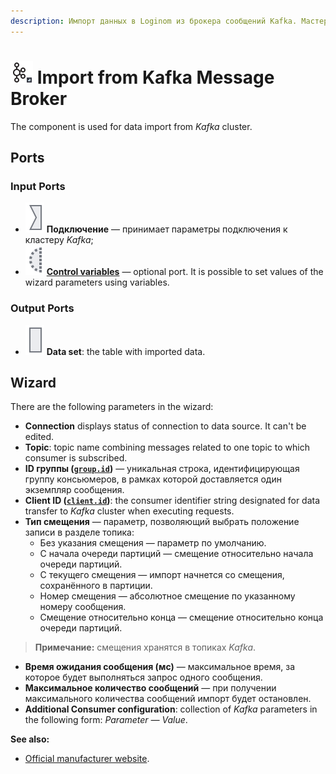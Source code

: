 ```yaml
---
description: Импорт данных в Loginom из брокера сообщений Kafka. Мастер настройки.
---
```

# ![ ](./../../images/icons/common/data-sources/kafka-import_default.svg) Import from Kafka Message Broker
The component is used for data import from *Kafka* cluster.
## Ports
### Input Ports

* ![Порт подключений](./../../images/icons/app/node/ports/inputs/link_inactive.svg) **Подключение** — принимает параметры подключения к кластеру *Kafka*;
* ![ ](./../../images/icons/app/node/ports/inputs-optional/variable_inactive.svg) [**Control variables**](./../../workflow/variables/control-variables.md) — optional port. It is possible to set values of the wizard parameters using variables.
### Output Ports
* ![ ](./../../images/icons/app/node/ports/inputs/table_inactive.svg) **Data set**: the table with imported data.
## Wizard
There are the following parameters in the wizard:
* **Connection** displays status of connection to data source. It can't be edited.
* **Topic**: topic name combining messages related to one topic to which consumer is subscribed.
* **ID группы ([`group.id`](https://kafka.apache.org/documentation/#consumerconfigs_group.id))** — уникальная строка, идентифицирующая группу консьюмеров, в рамках которой доставляется один экземпляр сообщения.
* **Client ID ([`client.id`](https://kafka.apache.org/documentation/#consumerconfigs_client.id))**: the consumer identifier string designated for data transfer to *Kafka* cluster when executing requests.
* **Тип смещения** — параметр, позволяющий выбрать положение записи в разделе топика:
   * Без указания смещения — параметр по умолчанию.
   * С начала очереди партиций — смещение относительно начала очереди партиций.
   * С текущего смещения — импорт начнется со смещения, сохранённого в партиции.
   * Номер смещения — абсолютное смещение по указанному номеру сообщения.
   * Смещение относительно конца — смещение относительно конца очереди партиций.
> **Примечание:**  смещения хранятся в топиках *Kafka*.
* **Время ожидания сообщения (мс)** — максимальное время, за которое будет выполняться запрос одного сообщения.
* **Максимальное количество сообщений** — при получении максимального количества сообщений импорт будет остановлен.
* **Additional Consumer configuration**: collection of *Kafka* parameters in the following form: *Parameter — Value*.

**See also:**
* [Official manufacturer website](https://kafka.apache.org/documentation/).
